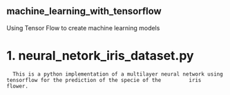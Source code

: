 ## machine_learning_with_tensorflow
Using Tensor Flow to create machine learning models

# 1. neural_netork_iris_dataset.py
      This is a python implementation of a multilayer neural network using tensorflow for the prediction of the specie of the         iris flower.
